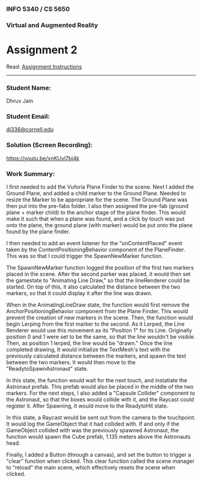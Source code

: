 ### INFO 5340 / CS 5650
### Virtual and Augmented Reality 
# Assignment 2

Read: [Assignment Instructions](https://docs.google.com/document/d/10haIk-vWfOI48PyhqAlYiqWCeNn-MRB0OG1s6akqwGA/edit?usp=sharing "Detailed Assignment Instructions")

<hr>

### Student Name:

Dhruv Jain

### Student Email:

dj336@cornell.edu

### Solution (Screen Recording):

https://youtu.be/xnKUvl7bj4k

### Work Summary:

I first needed to add the Vuforia Plane Finder to the scene. Next I added the Ground Plane, and added a child marker to the Ground Plane. Needed to resize the Marker to be appropriate for the scene. The Ground Plane was then put into the pre-fabs folder. I also then assigned the pre-fab (ground plane + marker child) to the anchor stage of the plane finder. This would make it such that when a plane was found, and a click by touch was put onto the plane, the ground plane (with marker) would be put onto the plane found by the plane finder. 

I then needed to add an event listener for the "onContentPlaced" event taken by the ContentPositioningBehavior component of the PlaneFinder. This was so that I could trigger the SpawnNewMarker function. 

The SpawnNewMarker function logged the position of the first two markers placed in the scene. After the second parker was placed, it would then set the gamestate to "Animating Line Draw," so that the lineRenderer could be started. On top of this, it also calculated the distance between the two markers, so that it could display it after the line was drawn.

When in the AnimatingLineDraw state, the function would first remove the AnchorPositioningBehavior component from the Plane Finder. This would prevent the creation of new markers in the scene. Then, the function would begin Lerping from the first marker to the second. As it Lerped, the Line Renderer would use this movement as its "Position 1" for its Line. Originally position 0 and 1 were set to be the same, so that the line wouldn't be visible. Then, as position 1 lerped, the line would be "drawn." Once the line completed drawing, It would initialize the TextMesh's text with the previously calculated distance between the markers, and spawn the text between the two markers. It would then move to the "ReadytoSpawnAstronaut" state.

In this state, the function would wait for the next touch, and instatiate the Astronaut prefab. This prefab would also be placed in the middle of the two markers. For the next steps, I also added a "Capsule Collider" component to the Astronaut, so that the boxes would collide with it, and the Raycast could register it. After Spawning, it would move to the ReadytoHit state.

In this state, a Raycast would be sent out from the camera to the touchpoint. It would log the GameObject that it had collided with. If and only if the GameObject collided with was the previously spawned Astronaut, the function would spawn the Cube prefab, 1.135 meters above the Astronauts head.

Finally, I added a Button (through a canvas), and set the button to trigger a "clear" function when clicked. This clear function called the scene manager to "reload" the main scene, which effectively resets the scene when clicked.



